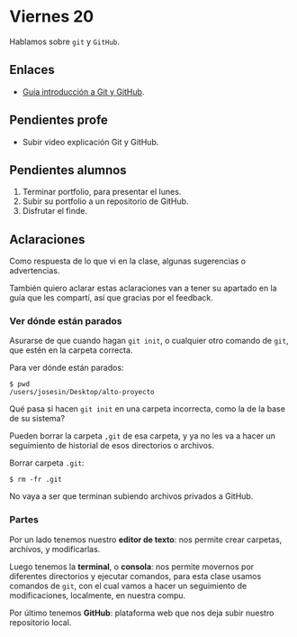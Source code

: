 # Viernes 20

Hablamos sobre `git` y `GitHub`.

## Enlaces

- [Guía introducción a Git y GitHub](https://nperrin.io/es/tech/guia-introduccion-a-git#introducci%C3%B3n).

## Pendientes profe

- Subir video explicación Git y GitHub.

## Pendientes alumnos

1. Terminar portfolio, para presentar el lunes.
2. Subir su portfolio a un repositorio de GitHub.
3. Disfrutar el finde.

## Aclaraciones

Como respuesta de lo que vi en la clase, algunas sugerencias o advertencias.

También quiero aclarar estas aclaraciones van a tener su apartado en la guía que les compartí, así que gracias por el feedback.

### Ver dónde están parados

Asurarse de que cuando hagan `git init`, o cualquier otro comando de `git`, que estén en la carpeta correcta.

Para ver dónde están parados:

```console
$ pwd
/users/josesin/Desktop/alto-proyecto
```

Qué pasa si hacen `git init` en una carpeta incorrecta, como la de la base de su sistema?

Pueden borrar la carpeta `,git` de esa carpeta, y ya no les va a hacer un seguimiento de historial de esos directorios o archivos.

Borrar carpeta `.git`:

```console
$ rm -fr .git
```

No vaya a ser que terminan subiendo archivos privados a GitHub.

### Partes

Por un lado tenemos nuestro **editor de texto**: nos permite crear carpetas, archivos, y modificarlas.

Luego tenemos la **terminal**, o **consola**: nos permite movernos por diferentes directorios y ejecutar comandos, para esta clase usamos comandos de `git`, con el cual vamos a hacer un seguimiento de modificaciones, localmente, en nuestra compu.

Por último tenemos **GitHub**: plataforma web que nos deja subir nuestro repositorio local.
